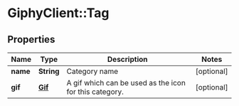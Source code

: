 # GiphyClient::Tag

## Properties
Name | Type | Description | Notes
------------ | ------------- | ------------- | -------------
**name** | **String** | Category name | [optional] 
**gif** | [**Gif**](Gif.md) | A gif which can be used as the icon for this category. | [optional] 


